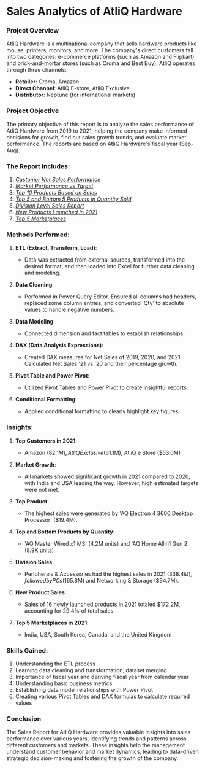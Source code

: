 # Sales Analytics of AtliQ Hardware

### Project Overview

AtliQ Hardware is a multinational company that sells hardware products like mouse, printers, monitors, and more. The company's direct customers fall into two categories: e-commerce platforms (such as Amazon and Flipkart) and brick-and-mortar stores (such as Croma and Best Buy). AtliQ operates through three channels:

- **Retailer**: Croma, Amazon
- **Direct Channel**: AtliQ E-store, AtliQ Exclusive
- **Distributor**: Neptune (for international markets)

### Project Objective

The primary objective of this report is to analyze the sales performance of AtliQ Hardware from 2019 to 2021, helping the company make informed decisions for growth, find out sales growth trends, and evaluate market performance. The reports are based on AtliQ Hardware's fiscal year (Sep-Aug).

### The Report Includes:

1. _[Customer Net Sales Performance](https://github.com/Kishan-kr-analyst/Sales_Analytics_of_AtliQ_Hardwares/blob/main/AtliQ-Customer_Performance_Report.pdf)_
2. _[Market Performance vs Target](https://github.com/Kishan-kr-analyst/Sales_Analytics_of_AtliQ_Hardwares/blob/main/AtliQ-Market_Performance_vs_Target.pdf)_
3. _[Top 10 Products Based on Sales](https://github.com/Kishan-kr-analyst/Sales_Analytics_of_AtliQ_Hardwares/blob/main/AtliQ_Top_10_Product.pdf)_
4. _[Top 5 and Bottom 5 Products in Quantity Sold](https://github.com/Kishan-kr-analyst/Sales_Analytics_of_AtliQ_Hardwares/blob/main/AtliQ-Top_and_Bottom_Product_Qty.pdf)_
5. _[Division Level Sales Report](https://github.com/Kishan-kr-analyst/Sales_Analytics_of_AtliQ_Hardwares/blob/main/AtliQ-Division_Level_Report.pdf)_
6. _[New Products Launched in 2021](https://github.com/Kishan-kr-analyst/Sales_Analytics_of_AtliQ_Hardwares/blob/main/AtliQ-New_Product_2021.pdf)_
7. _[Top 5 Marketplaces](https://github.com/Kishan-kr-analyst/Sales_Analytics_of_AtliQ_Hardwares/blob/main/AtliQ-Top_5_Market_Place.pdf)_
    
### Methods Performed:

1. **ETL (Extract, Transform, Load)**:
   - Data was extracted from external sources, transformed into the desired format, and then loaded into Excel for further data cleaning and modeling.
   
2. **Data Cleaning**:
   - Performed in Power Query Editor. Ensured all columns had headers, replaced some column entries, and converted 'Qty' to absolute values to handle negative numbers.
   
3. **Data Modeling**:
   - Connected dimension and fact tables to establish relationships.
   
4. **DAX (Data Analysis Expressions)**:
   - Created DAX measures for Net Sales of 2019, 2020, and 2021. Calculated Net Sales '21 vs '20 and their percentage growth.
   
5. **Pivot Table and Power Pivot**:
   - Utilized Pivot Tables and Power Pivot to create insightful reports.
   
6. **Conditional Formatting**:
   - Applied conditional formatting to clearly highlight key figures.

### Insights:

1. **Top Customers in 2021**:
   - Amazon ($82.1M), AtliQ Exclusive ($61.1M), AtliQ e Store ($53.0M)
   
2. **Market Growth**:
   - All markets showed significant growth in 2021 compared to 2020, with India and USA leading the way. However, high estimated targets were not met.
   
3. **Top Product**:
   - The highest sales were generated by 'AQ Electron 4 3600 Desktop Processor' ($19.4M).
   
4. **Top and Bottom Products by Quantity**:
   - 'AQ Master Wired x1 MS' (4.2M units) and 'AQ Home Allin1 Gen 2' (8.9K units)
   
5. **Division Sales**:
   - Peripherals & Accessories had the highest sales in 2021 ($338.4M), followed by PCs ($165.8M) and Networking & Storage ($94.7M).
   
6. **New Product Sales**:
   - Sales of 16 newly launched products in 2021 totaled $172.2M, accounting for 29.4% of total sales.
   
7. **Top 5 Marketplaces in 2021**:
   - India, USA, South Korea, Canada, and the United Kingdom

### Skills Gained:

1. Understanding the ETL process
2. Learning data cleaning and transformation, dataset merging
3. Importance of fiscal year and deriving fiscal year from calendar year
4. Understanding basic business metrics
5. Establishing data model relationships with Power Pivot
6. Creating various Pivot Tables and DAX formulas to calculate required values

### Conclusion

The Sales Report for AtliQ Hardware provides valuable insights into sales performance over various years, identifying trends and patterns across different customers and markets. These insights help the management understand customer behavior and market dynamics, leading to data-driven strategic decision-making and fostering the growth of the company.

